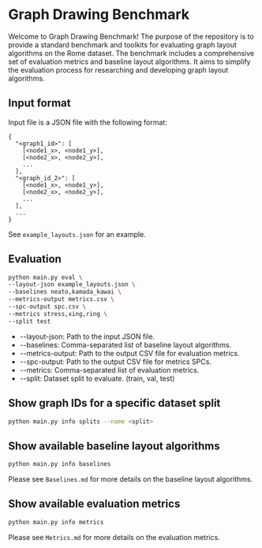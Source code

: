 # Graph Drawing Benchmark

Welcome to Graph Drawing Benchmark! The purpose of the repository is to provide a standard benchmark and toolkits for 
evaluating graph layout algorithms on the Rome dataset. The benchmark includes a comprehensive set of evaluation 
metrics and baseline layout algorithms. It aims to simplify the evaluation process for researching and developing
graph layout algorithms. 

## Input format
Input file is a JSON file with the following format:
```
{
  "<graph1_id>": [
    [<node1_x>, <node1_y>],
    [<node2_x>, <node2_y>],
    ...
  ],
  "<graph_id_2>": [
    [<node1_x>, <node1_y>],
    [<node2_x>, <node2_y>],
    ...
  ],
  ...
}
```
See `example_layouts.json` for an example.

## Evaluation
```sh
python main.py eval \
--layout-json example_layouts.json \
--baselines neato,kamada_kawai \
--metrics-output metrics.csv \
--spc-output spc.csv \
--metrics stress,xing,ring \
--split test
```
* --layout-json: Path to the input JSON file.
* --baselines: Comma-separated list of baseline layout algorithms.
* --metrics-output: Path to the output CSV file for evaluation metrics.
* --spc-output: Path to the output CSV file for metrics SPCs.
* --metrics: Comma-separated list of evaluation metrics.
* --split: Dataset split to evaluate. (train, val, test)

## Show graph IDs for a specific dataset split
```sh
python main.py info splits --name <split>
```

## Show available baseline layout algorithms
```sh
python main.py info baselines
```
Please see `Baselines.md` for more details on the baseline layout algorithms.

## Show available evaluation metrics
```sh
python main.py info metrics
```
Please see `Metrics.md` for more details on the evaluation metrics.
